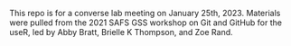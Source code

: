
<!-- README.md is generated from README.Rmd. Please edit that file -->

This repo is for a converse lab meeting on January 25th, 2023. Materials were pulled from the 2021 SAFS GSS workshop on Git and GitHub for the
useR, led by Abby Bratt, Brielle K Thompson, and Zoe Rand.
